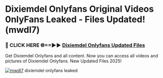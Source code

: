 # Dixiemdel Onlyfans Original Videos 0nlyFans Leaked - Files Updated! (mwdl7)

<h3>🔴 CLICK HERE 🌐==►► <a href="https://tinyurl.com/x26r9saj" rel="nofollow">Dixiemdel Onlyfans Updated Files</a></h3>

Get Dixiemdel Onlyfans and all content. Now you can access all videos and pictures of Dixiemdel Onlyfans. New Updated Files 2025!

[![mwdl7](https://i.imgur.com/LkgZPqh.gif)](https://tinyurl.com/x26r9saj)
dixiemdel onlyfans leaked